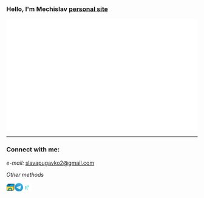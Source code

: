 ### Hello, I'm Mechislav [personal site](https://pugavkomm.github.io/#/)

![image](https://github.com/Pugavkomm/Pugavkomm-github-stats/blob/master/generated/languages.svg) 


---
### Connect with me:
_e-mail:_ [slavapugavko2@gmail.com]

_Other methods_

[<img align="left" alt="pugavkomm.github.io/#/" width="22px" src="icons/site.png" />][website]
[<img align="left" alt="gmail.com" width="22px" src="icons/Telegram.png" />][telegram]
[<img align="left" alt="gmail.com" width="22px" src="icons/rg.png" />][resgate]



[website]: https://mechislavp.me
[slavapugavko2@gmail.com]: slavapugavko2@gmail.com
[telegram]: https://t.me/Mechislav
[resgate]: https://www.researchgate.net/profile/Mechislav-Pugavko
